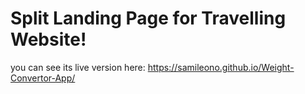 # Split Landing Page for Travelling Website!
you can see its live version here: https://samileono.github.io/Weight-Convertor-App/
